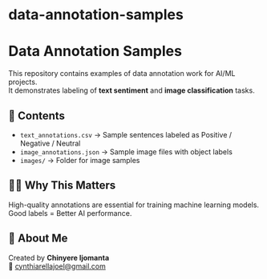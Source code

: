 # data-annotation-samples
# Data Annotation Samples  

This repository contains examples of data annotation work for AI/ML projects.  
It demonstrates labeling of **text sentiment** and **image classification** tasks.  

## 📂 Contents  
- `text_annotations.csv` → Sample sentences labeled as Positive / Negative / Neutral  
- `image_annotations.json` → Sample image files with object labels  
- `images/` → Folder for image samples  

## 🧑‍💻 Why This Matters  
High-quality annotations are essential for training machine learning models.  
Good labels = Better AI performance.  

## 🔗 About Me  
Created by **Chinyere Ijomanta**  
📧 cynthiarellajoel@gmail.com
